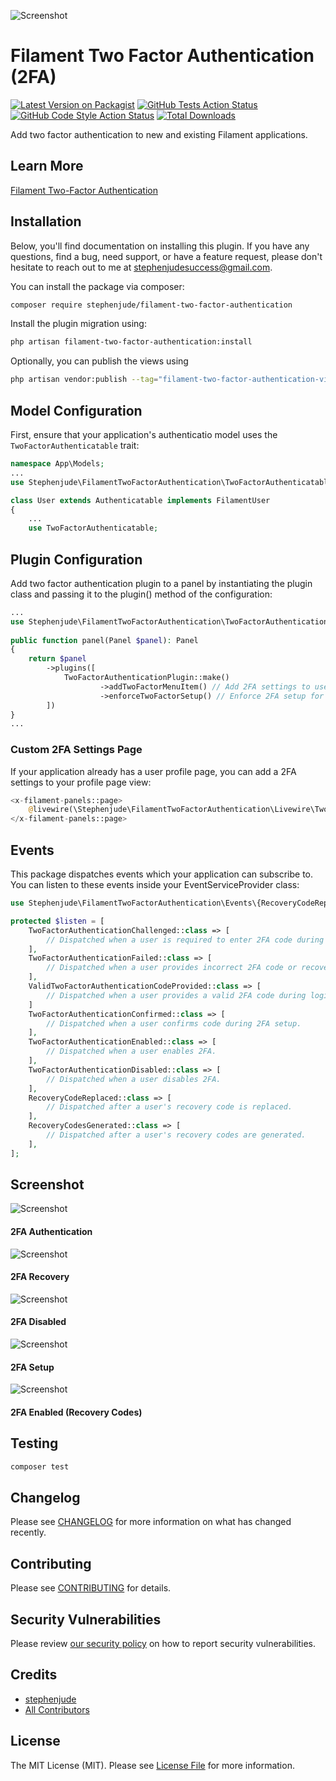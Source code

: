 ![Screenshot](https://raw.githubusercontent.com/stephenjude/filament-two-factor-authentication/main/art/banner.jpg)

# Filament Two Factor Authentication (2FA)

[![Latest Version on Packagist](https://img.shields.io/packagist/v/stephenjude/filament-two-factor-authentication.svg?style=flat-square)](https://packagist.org/packages/stephenjude/filament-two-factor-authentication)
[![GitHub Tests Action Status](https://img.shields.io/github/actions/workflow/status/stephenjude/filament-two-factor-authentication/run-tests.yml?branch=main&label=tests&style=flat-square)](https://github.com/stephenjude/filament-two-factor-authentication/actions?query=workflow%3Arun-tests+branch%3Amain)
[![GitHub Code Style Action Status](https://img.shields.io/github/actions/workflow/status/stephenjude/filament-two-factor-authentication/fix-php-code-style-issues.yml?branch=main&label=code%20style&style=flat-square)](https://github.com/stephenjude/filament-two-factor-authentication/actions?query=workflow%3A"Fix+PHP+code+styling"+branch%3Amain)
[![Total Downloads](https://img.shields.io/packagist/dt/stephenjude/filament-two-factor-authentication.svg?style=flat-square)](https://packagist.org/packages/stephenjude/filament-two-factor-authentication)

Add two factor authentication to new and existing Filament applications.

## Learn More
[Filament Two-Factor Authentication](https://www.youtube.com/watch?v=zLqKFsAmEaQ)

## Installation

Below, you'll find documentation on installing this plugin. If you have any questions, find a bug, need support, or have
a feature request, please don't hesitate to reach out to me at stephenjudesuccess@gmail.com.

You can install the package via composer:

```bash
composer require stephenjude/filament-two-factor-authentication
```

Install the plugin migration using:
```bash
php artisan filament-two-factor-authentication:install
```

Optionally, you can publish the views using
```bash
php artisan vendor:publish --tag="filament-two-factor-authentication-views"
```

## Model Configuration
First, ensure that your application's authenticatio model uses the `TwoFactorAuthenticatable` trait:

```php
namespace App\Models;
...
use Stephenjude\FilamentTwoFactorAuthentication\TwoFactorAuthenticatable;

class User extends Authenticatable implements FilamentUser
{
    ...
    use TwoFactorAuthenticatable;
```

## Plugin Configuration
Add two factor authentication plugin to a panel by instantiating the plugin class and passing it to the plugin() method
of the configuration:

```php
...
use Stephenjude\FilamentTwoFactorAuthentication\TwoFactorAuthenticationPlugin;
 
public function panel(Panel $panel): Panel
{
    return $panel
        ->plugins([
            TwoFactorAuthenticationPlugin::make()
                    ->addTwoFactorMenuItem() // Add 2FA settings to user menu items
                    ->enforceTwoFactorSetup() // Enforce 2FA setup for all users
        ])
}
...
```

### Custom 2FA Settings Page
If your application already has a user profile page, you can add a 2FA settings to your profile page view:

```php
<x-filament-panels::page>
    @livewire(\Stephenjude\FilamentTwoFactorAuthentication\Livewire\TwoFactorAuthentication::class)
</x-filament-panels::page>
```
## Events
This package dispatches events which your application can subscribe to. You can listen to these events inside your EventServiceProvider class:

```php
use Stephenjude\FilamentTwoFactorAuthentication\Events\{RecoveryCodeReplaced,RecoveryCodesGenerated,TwoFactorAuthenticationChallenged,TwoFactorAuthenticationConfirmed,TwoFactorAuthenticationDisabled,TwoFactorAuthenticationEnabled,TwoFactorAuthenticationFailed,ValidTwoFactorAuthenticationCodeProvided};

protected $listen = [
    TwoFactorAuthenticationChallenged::class => [
        // Dispatched when a user is required to enter 2FA code during login.
    ],
    TwoFactorAuthenticationFailed::class => [
        // Dispatched when a user provides incorrect 2FA code or recovery code during login.
    ],
    ValidTwoFactorAuthenticationCodeProvided::class => [
        // Dispatched when a user provides a valid 2FA code during login.
    ]
    TwoFactorAuthenticationConfirmed::class => [
        // Dispatched when a user confirms code during 2FA setup.
    ],
    TwoFactorAuthenticationEnabled::class => [
        // Dispatched when a user enables 2FA.
    ],
    TwoFactorAuthenticationDisabled::class => [
        // Dispatched when a user disables 2FA.
    ],
    RecoveryCodeReplaced::class => [
        // Dispatched after a user's recovery code is replaced.
    ],
    RecoveryCodesGenerated::class => [
        // Dispatched after a user's recovery codes are generated.
    ],
];
```

## Screenshot
![Screenshot](https://raw.githubusercontent.com/stephenjude/filament-two-factor-authentication/main/art/1.jpeg)
#### 2FA Authentication

![Screenshot](https://raw.githubusercontent.com/stephenjude/filament-two-factor-authentication/main/art/2.jpeg)
#### 2FA Recovery

![Screenshot](https://raw.githubusercontent.com/stephenjude/filament-two-factor-authentication/main/art/3.jpeg)
#### 2FA Disabled

![Screenshot](https://raw.githubusercontent.com/stephenjude/filament-two-factor-authentication/main/art/5.png)
#### 2FA Setup 

![Screenshot](https://raw.githubusercontent.com/stephenjude/filament-two-factor-authentication/main/art/4.jpeg)
#### 2FA Enabled (Recovery Codes)


## Testing

```bash
composer test
```

## Changelog

Please see [CHANGELOG](CHANGELOG.md) for more information on what has changed recently.

## Contributing

Please see [CONTRIBUTING](.github/CONTRIBUTING.md) for details.

## Security Vulnerabilities

Please review [our security policy](../../security/policy) on how to report security vulnerabilities.

## Credits

- [stephenjude](https://github.com/stephenjude)
- [All Contributors](../../contributors)

## License

The MIT License (MIT). Please see [License File](LICENSE.md) for more information.
